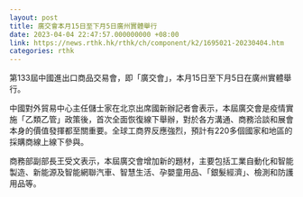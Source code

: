```yaml
---
layout: post
title: 廣交會本月15日至下月5日廣州實體舉行
date: 2023-04-04 22:47:57.000000000 +08:00
link: https://news.rthk.hk/rthk/ch/component/k2/1695021-20230404.htm
categories: rthk
---
```


第133屆中國進出口商品交易會，即「廣交會」，本月15日至下月5日在廣州實體舉行。

中國對外貿易中心主任儲士家在北京出席國新辦記者會表示，本屆廣交會是疫情實施「乙類乙管」政策後，首次全面恢復線下舉辦，對於各方溝通、商務洽談和展會本身的價值發揮都至關重要。全球工商界反應強烈，預計有220多個國家和地區的採購商線上線下參與。

商務部副部長王受文表示，本屆廣交會增加新的題材，主要包括工業自動化和智能製造、新能源及智能網聯汽車、智慧生活、孕嬰童用品、「銀髮經濟」、檢測和防護用品等。
